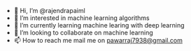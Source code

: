 - 👋 Hi, I’m @rajendrapaiml
- 👀 I’m interested in machine learning algorithms
- 🌱 I’m currently learning machine learing with deep learning
- 💞️ I’m looking to collaborate on machine learning
- 📫 How to reach me mail me on pawarraj7938@gmail.com

<!---
rajendrapaiml/rajendrapaiml is a ✨ special ✨ repository because its `README.md` (this file) appears on your GitHub profile.
You can click the Preview link to take a look at your changes.
--->
